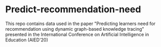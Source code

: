 # Predict-recommendation-need
This repo contains data used in the paper "Predicting learners need for recommendation using dynamic graph-based knowledge tracing"  presented in the International Conference on Artificial Intelligence in Education (AIED'20) 
